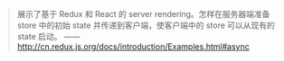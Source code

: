 > 展示了基于 Redux 和 React 的 server rendering。怎样在服务器端准备 store 中的初始 state 并传递到客户端，使客户端中的 store 可以从现有的 state 启动。 —— http://cn.redux.js.org/docs/introduction/Examples.html#async
